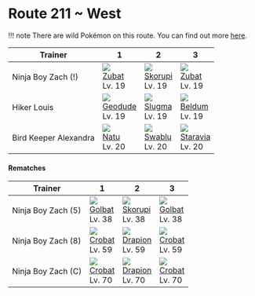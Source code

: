 # Route 211 ~ West

!!! note
    There are wild Pokémon on this route. You can find out more [here](../../wild_pokemon/route_211__west/).


Trainer               | 1                                 | 2                                 | 3                                  | 
---                   | ---                               | ---                               | ---                                | 
Ninja Boy Zach (!)    | ![][041]<br> [Zubat]<br> Lv. 19   | ![][451]<br> [Skorupi]<br> Lv. 19 | ![][041]<br> [Zubat]<br> Lv. 19    | 
Hiker Louis           | ![][074]<br> [Geodude]<br> Lv. 19 | ![][218]<br> [Slugma]<br> Lv. 19  | ![][374]<br> [Beldum]<br> Lv. 19   | 
Bird Keeper Alexandra | ![][177]<br> [Natu]<br> Lv. 20    | ![][333]<br> [Swablu]<br> Lv. 20  | ![][397]<br> [Staravia]<br> Lv. 20 | 

#### Rematches

Trainer            | 1                                | 2                                 | 3                                | 
---                | ---                              | ---                               | ---                              | 
Ninja Boy Zach (5) | ![][042]<br> [Golbat]<br> Lv. 38 | ![][451]<br> [Skorupi]<br> Lv. 38 | ![][042]<br> [Golbat]<br> Lv. 38 | 
Ninja Boy Zach (8) | ![][169]<br> [Crobat]<br> Lv. 59 | ![][452]<br> [Drapion]<br> Lv. 59 | ![][169]<br> [Crobat]<br> Lv. 59 | 
Ninja Boy Zach (C) | ![][169]<br> [Crobat]<br> Lv. 70 | ![][452]<br> [Drapion]<br> Lv. 70 | ![][169]<br> [Crobat]<br> Lv. 70 | 

[Zubat]: ../../pokemon_changes/041/
[Golbat]: ../../pokemon_changes/042/
[Geodude]: ../../pokemon_changes/074/
[Crobat]: ../../pokemon_changes/169/
[Natu]: ../../pokemon_changes/177/
[Slugma]: ../../pokemon_changes/218/
[Swablu]: ../../pokemon_changes/333/
[Beldum]: ../../pokemon_changes/374/
[Staravia]: ../../pokemon_changes/397/
[Skorupi]: ../../pokemon_changes/451/
[Drapion]: ../../pokemon_changes/452/
[041]: ../img/pokemon/041.png
[042]: ../img/pokemon/042.png
[074]: ../img/pokemon/074.png
[169]: ../img/pokemon/169.png
[177]: ../img/pokemon/177.png
[218]: ../img/pokemon/218.png
[333]: ../img/pokemon/333.png
[374]: ../img/pokemon/374.png
[397]: ../img/pokemon/397.png
[451]: ../img/pokemon/451.png
[452]: ../img/pokemon/452.png
